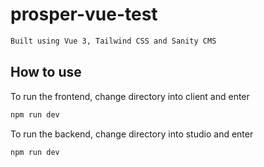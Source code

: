 # prosper-vue-test

```bash
Built using Vue 3, Tailwind CSS and Sanity CMS
```


## How to use
To run the frontend, change directory into client and enter

```bash
npm run dev
```

To run the backend, change directory into studio and enter
```bash
npm run dev
```

